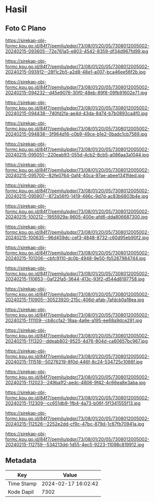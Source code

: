 # Hasil

## Foto C Plano

https://sirekap-obj-formc.kpu.go.id/84f7/pemilu/pdpr/73/08/01/20/05/7308012005002-20240215-093605--72e761a5-e803-4542-8359-df34d967fd99.jpg

https://sirekap-obj-formc.kpu.go.id/84f7/pemilu/pdpr/73/08/01/20/05/7308012005002-20240215-093912--28f1c2b5-a2d8-48e1-a007-bca46ee56f2b.jpg

https://sirekap-obj-formc.kpu.go.id/84f7/pemilu/pdpr/73/08/01/20/05/7308012005002-20240215-094232--d45e9076-30f0-48eb-89f8-09fb91602e71.jpg

https://sirekap-obj-formc.kpu.go.id/84f7/pemilu/pdpr/73/08/01/20/05/7308012005002-20240215-094438--740fd2fa-ae4d-43da-8d74-b7b0893ca4f0.jpg

https://sirekap-obj-formc.kpu.go.id/84f7/pemilu/pdpr/73/08/01/20/05/7308012005002-20240215-094838--3f964d16-c0b9-49ce-b1e2-0badc1cb7569.jpg

https://sirekap-obj-formc.kpu.go.id/84f7/pemilu/pdpr/73/08/01/20/05/7308012005002-20240215-095051--220eab93-055d-4cb2-8cb5-a086aa3a1044.jpg

https://sirekap-obj-formc.kpu.go.id/84f7/pemilu/pdpr/73/08/01/20/05/7308012005002-20240215-095700--82fe0764-0af4-40ca-97ae-abee1341fded.jpg

https://sirekap-obj-formc.kpu.go.id/84f7/pemilu/pdpr/73/08/01/20/05/7308012005002-20240215-095907--872a56f0-1419-466c-9d7d-ac83b6803b4e.jpg

https://sirekap-obj-formc.kpu.go.id/84f7/pemilu/pdpr/73/08/01/20/05/7308012005002-20240215-100212--1955929a-9605-400e-afd6-dda806687300.jpg

https://sirekap-obj-formc.kpu.go.id/84f7/pemilu/pdpr/73/08/01/20/05/7308012005002-20240215-100635--96d459dc-cef3-4848-8732-c60d95eb90f2.jpg

https://sirekap-obj-formc.kpu.go.id/84f7/pemilu/pdpr/73/08/01/20/05/7308012005002-20240215-101206--cbfc9110-dc0b-4948-9e50-fb5267984744.jpg

https://sirekap-obj-formc.kpu.go.id/84f7/pemilu/pdpr/73/08/01/20/05/7308012005002-20240215-110653--0af22fa5-3644-413c-93f2-d544d8197758.jpg

https://sirekap-obj-formc.kpu.go.id/84f7/pemilu/pdpr/73/08/01/20/05/7308012005002-20240215-110905--30523920-215c-406d-afab-7afdcb0a18ea.jpg

https://sirekap-obj-formc.kpu.go.id/84f7/pemilu/pdpr/73/08/01/20/05/7308012005002-20240215-111109--cb8ccfa2-18aa-4a6e-a195-ee68a9dce291.jpg

https://sirekap-obj-formc.kpu.go.id/84f7/pemilu/pdpr/73/08/01/20/05/7308012005002-20240215-111320--ddeab802-9525-4d76-804d-ca60657bc967.jpg

https://sirekap-obj-formc.kpu.go.id/84f7/pemilu/pdpr/73/08/01/20/05/7308012005002-20240215-111518--50276219-8f0d-446f-8c24-534725c1066f.jpg

https://sirekap-obj-formc.kpu.go.id/84f7/pemilu/pdpr/73/08/01/20/05/7308012005002-20240215-112023--249ba1f2-aedc-4806-9f42-4c66ea8e3aba.jpg

https://sirekap-obj-formc.kpu.go.id/84f7/pemilu/pdpr/73/08/01/20/05/7308012005002-20240215-112309--cc651db9-1fb4-4a73-b06f-5f1341555f13.jpg

https://sirekap-obj-formc.kpu.go.id/84f7/pemilu/pdpr/73/08/01/20/05/7308012005002-20240215-112526--2252e2dd-cf9c-47bc-879d-1c67fb70941a.jpg

https://sirekap-obj-formc.kpu.go.id/84f7/pemilu/pdpr/73/08/01/20/05/7308012005002-20240215-112759--534213dd-1d55-4ec5-9223-11098c819912.jpg


## Metadata

| Key        | Value               |
| ---------- | ------------------- |
| Time Stamp | 2024-02-17 16:02:42 |
| Kode Dapil | 7302                |



